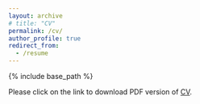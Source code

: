 ```yaml
---
layout: archive
# title: "CV"
permalink: /cv/
author_profile: true
redirect_from:
  - /resume
---
```


{% include base_path %}

Please click on the link to download PDF version of [CV](https://www.dropbox.com/s/kjw7p7rd2zcwle3/CV_Aditya_Mehta_MSc_WebDataScience_Cloud_AI_Data_Roles.pdf?dl=0).

<!-- Education
======
* M.Sc. Web and Data Science, University of Koblenz - Germany, Oct 2018 - Aug 2022
* M.Sc. Computer Science ERASMUS Exchange student, University of Oulu - Finland, Mar 2020 - June 2020
* B.Eng. Electronics and Instrumentation, Shree Vaishnav Institute of Technology and Science, Indore - India, July 2010 - June 2014

Work experience
======
* Summer 2015: Research Assistant
  * Github University
  * Duties included: Tagging issues
  * Supervisor: Professor Git

* Fall 2015: Research Assistant
  * Github University
  * Duties included: Merging pull requests
  * Supervisor: Professor Hub -->
  


<!-- 
Skills
======
* Skill 1
* Skill 2
  * Sub-skill 2.1
  * Sub-skill 2.2
  * Sub-skill 2.3
* Skill 3

Publications
======
  <ul>{% for post in site.publications %}
    {% include archive-single-cv.html %}
  {% endfor %}</ul>
  
Talks
======
  <ul>{% for post in site.talks %}
    {% include archive-single-talk-cv.html %}
  {% endfor %}</ul>
  
Teaching
======
  <ul>{% for post in site.teaching %}
    {% include archive-single-cv.html %}
  {% endfor %}</ul>
  
Service and leadership
======
* Currently signed in to 43 different slack teams -->
